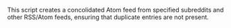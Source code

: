 This script creates a concolidated Atom feed from specified subreddits and other RSS/Atom feeds, ensuring that duplicate entries are not present.
